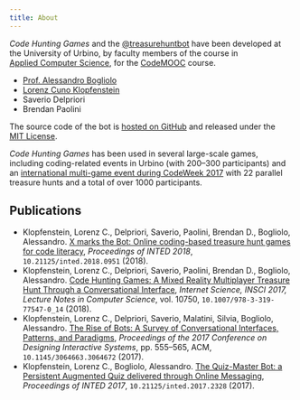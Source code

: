 ```yaml
---
title: About
---
```


*Code Hunting Games* and the [@treasurehuntbot](https://t.me/treasurehuntbot) have been developed at the University&nbsp;of&nbsp;Urbino, by faculty members of the course in [Applied&nbsp;Computer&nbsp;Science](http://informatica.uniurb.it), for the [CodeMOOC](http://codemooc.org) course.

* [Prof.&nbsp;Alessandro Bogliolo](https://twitter.com/neutralaccess)
* [Lorenz Cuno Klopfenstein](http://lorenz.klopfenstein.net)
* Saverio Delpriori
* Brendan Paolini

The source code of the bot is [hosted on GitHub](https://github.com/CodeMOOC/TreasureHuntBot) and released under the [MIT&nbsp;License](https://github.com/CodeMOOC/TreasureHuntBot/blob/master/LICENSE).

*Code Hunting Games* has been used in several large-scale games, including coding-related events in Urbino (with 200–300 participants) and an [international multi-game event during CodeWeek&nbsp;2017](http://blog.codeweek.eu/post/166975540609/the-codehunting-game-more-than-1000-people) with 22&nbsp;parallel treasure hunts and a total of over 1000&nbsp;participants.

## Publications

* Klopfenstein, Lorenz&nbsp;C., Delpriori, Saverio, Paolini, Brendan&nbsp;D., Bogliolo, Alessandro. [X&nbsp;marks the Bot: Online coding-based treasure hunt games for code literacy](https://www.researchgate.net/publication/323810319_X_Marks_the_Bot_Online_coding-based_treasure_hunt_games_for_code_literacy), *Proceedings of INTED&nbsp;2018*, `10.21125/inted.2018.0951`&nbsp;(2018).
* Klopfenstein, Lorenz&nbsp;C., Delpriori, Saverio, Paolini, Brendan&nbsp;D., Bogliolo, Alessandro. [Code Hunting Games: A Mixed Reality Multiplayer Treasure Hunt Through a Conversational Interface](https://www.researchgate.net/publication/323716960_Code_Hunting_Games_A_Mixed_Reality_Multiplayer_Treasure_Hunt_Through_a_Conversational_Interface), *Internet&nbsp;Science, INSCI&nbsp;2017, Lecture Notes in Computer Science*, vol.&nbsp;10750, `10.1007/978-3-319-77547-0_14`&nbsp;(2018).
* Klopfenstein, Lorenz&nbsp;C., Delpriori, Saverio, Malatini, Silvia, Bogliolo, Alessandro. [The Rise of Bots: A Survey of Conversational Interfaces, Patterns, and Paradigms](https://www.researchgate.net/publication/317418656_The_Rise_of_Bots_A_Survey_of_Conversational_Interfaces_Patterns_and_Paradigms), *Proceedings of the 2017&nbsp;Conference on Designing Interactive Systems*, pp.&nbsp;555–565, ACM, `10.1145/3064663.3064672`&nbsp;(2017).
* Klopfenstein, Lorenz&nbsp;C., Bogliolo, Alessandro. [The Quiz-Master Bot: a Persistent Augmented Quiz delivered through Online Messaging](https://www.researchgate.net/publication/315351431_The_Quiz-Master_Bot_a_Persistent_Augmented_Quiz_delivered_through_Online_Messaging), *Proceedings of INTED&nbsp;2017*, `10.21125/inted.2017.2328`&nbsp;(2017).
